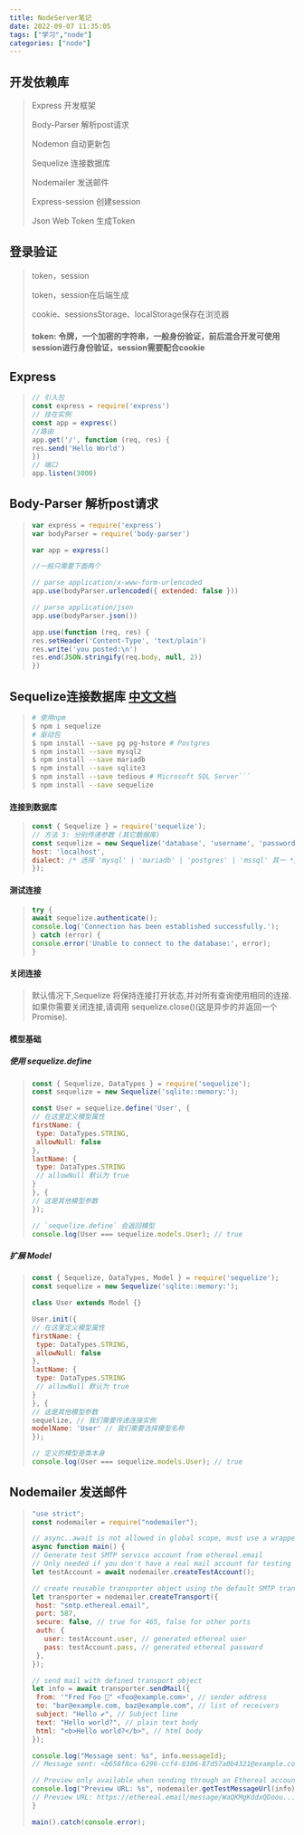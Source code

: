 ```yaml
---
title: NodeServer笔记
date: 2022-09-07 11:35:05
tags: ["学习","node"]
categories: ["node"]
---
```


## 开发依赖库

> Express	开发框架
>
> Body-Parser	解析post请求
>
> Nodemon	自动更新包
>
> Sequelize	连接数据库
>
> Nodemailer	发送邮件
>
> Express-session	创建session
>
> Json Web Token 生成Token

 <!-- more -->

## 登录验证

> token，session
>
> token，session在后端生成
>
> cookie、sessionsStorage、localStorage保存在浏览器
>
> #### token: 令牌，一个加密的字符串，一般身份验证，前后混合开发可使用session进行身份验证，session需要配合cookie

## Express

> ```javascript
> // 引入包
> const express = require('express')
> // 挂在实例
> const app = express()
> //路由
> app.get('/', function (req, res) {
> res.send('Hello World')
> })
> // 端口
> app.listen(3000)
> ```



## Body-Parser	解析post请求

>```javascript
>var express = require('express')
>var bodyParser = require('body-parser')
>
>var app = express()
>
>//一般只需要下面两个
>
>// parse application/x-www-form-urlencoded
>app.use(bodyParser.urlencoded({ extended: false }))
>
>// parse application/json
>app.use(bodyParser.json())
>
>app.use(function (req, res) {
>res.setHeader('Content-Type', 'text/plain')
>res.write('you posted:\n')
>res.end(JSON.stringify(req.body, null, 2))
>})
>```
>



## Sequelize连接数据库 [中文文档](https://www.sequelize.cn/)

> ``` sh
> # 使用npm
> $ npm i sequelize
> # 驱动包
> $ npm install --save pg pg-hstore # Postgres
> $ npm install --save mysql2
> $ npm install --save mariadb
> $ npm install --save sqlite3
> $ npm install --save tedious # Microsoft SQL Server```
> $ npm install --save sequelize
> ```
>
#### 连接到数据库
>
>``` javascript
>const { Sequelize } = require('sequelize');
>// 方法 3: 分别传递参数 (其它数据库)
>const sequelize = new Sequelize('database', 'username', 'password', {
>host: 'localhost',
>dialect: /* 选择 'mysql' | 'mariadb' | 'postgres' | 'mssql' 其一 */
>});
>
>```
>
#### 测试连接
>```javascript
>try {
>await sequelize.authenticate();
>console.log('Connection has been established successfully.');
>} catch (error) {
>console.error('Unable to connect to the database:', error);
>}
>```

#### 关闭连接

> 默认情况下,Sequelize 将保持连接打开状态,并对所有查询使用相同的连接. 如果你需要关闭连接,请调用 sequelize.close()(这是异步的并返回一个 Promise).
>
> 

#### 模型基础

##### 使用 sequelize.define

> ```javascript
> const { Sequelize, DataTypes } = require('sequelize');
> const sequelize = new Sequelize('sqlite::memory:');
> 
> const User = sequelize.define('User', {
> // 在这里定义模型属性
> firstName: {
>  type: DataTypes.STRING,
>  allowNull: false
> },
> lastName: {
>  type: DataTypes.STRING
>  // allowNull 默认为 true
> }
> }, {
> // 这是其他模型参数
> });
> 
> // `sequelize.define` 会返回模型
> console.log(User === sequelize.models.User); // true
> ```

##### 扩展 Model

> ```javascript
> const { Sequelize, DataTypes, Model } = require('sequelize');
> const sequelize = new Sequelize('sqlite::memory:');
> 
> class User extends Model {}
> 
> User.init({
> // 在这里定义模型属性
> firstName: {
>  type: DataTypes.STRING,
>  allowNull: false
> },
> lastName: {
>  type: DataTypes.STRING
>  // allowNull 默认为 true
> }
> }, {
> // 这是其他模型参数
> sequelize, // 我们需要传递连接实例
> modelName: 'User' // 我们需要选择模型名称
> });
> 
> // 定义的模型是类本身
> console.log(User === sequelize.models.User); // true
> ```

## Nodemailer	发送邮件

> ```javascript
> "use strict";
> const nodemailer = require("nodemailer");
> 
> // async..await is not allowed in global scope, must use a wrapper
> async function main() {
> // Generate test SMTP service account from ethereal.email
> // Only needed if you don't have a real mail account for testing
> let testAccount = await nodemailer.createTestAccount();
> 
> // create reusable transporter object using the default SMTP transport
> let transporter = nodemailer.createTransport({
>  host: "smtp.ethereal.email",
>  port: 587,
>  secure: false, // true for 465, false for other ports
>  auth: {
>    user: testAccount.user, // generated ethereal user
>    pass: testAccount.pass, // generated ethereal password
>  },
> });
> 
> // send mail with defined transport object
> let info = await transporter.sendMail({
>  from: '"Fred Foo 👻" <foo@example.com>', // sender address
>  to: "bar@example.com, baz@example.com", // list of receivers
>  subject: "Hello ✔", // Subject line
>  text: "Hello world?", // plain text body
>  html: "<b>Hello world?</b>", // html body
> });
> 
> console.log("Message sent: %s", info.messageId);
> // Message sent: <b658f8ca-6296-ccf4-8306-87d57a0b4321@example.com>
> 
> // Preview only available when sending through an Ethereal account
> console.log("Preview URL: %s", nodemailer.getTestMessageUrl(info));
> // Preview URL: https://ethereal.email/message/WaQKMgKddxQDoou...
> }
> 
> main().catch(console.error);
> ```


